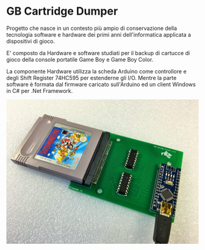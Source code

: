 # GB Cartridge Dumper

Progetto che nasce in un contesto più ampio di conservazione della tecnologia software e hardware dei primi anni dell'informatica applicata a dispositivi di gioco.

E' composto da Hardware e software studiati per il backup di cartucce di gioco della console portatile Game Boy e Game Boy Color.

La componente Hardware utilizza la scheda Arduino come controllore e degli Shift Register 74HC595 per estenderne gli I/O. Mentre la parte software è formata dal firmware caricato sull'Arduino ed un client Windows in C# per .Net Framework.


![alt text](https://github.com/DrVector-000/GB-Cartridge-Dumper/blob/main/Docs/GB%20Cartridge%20Dumper%20001.JPG?raw=true)
